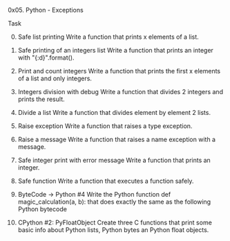 0x05. Python - Exceptions

Task 

0. Safe list printing
Write a function that prints x elements of a list.

1. Safe printing of an integers list
Write a function that prints an integer with "{:d}".format().

2. Print and count integers
Write a function that prints the first x elements of a list and only integers.

3. Integers division with debug
Write a function that divides 2 integers and prints the result.

4. Divide a list
Write a function that divides element by element 2 lists.

5. Raise exception
Write a function that raises a type exception.

6. Raise a message
Write a function that raises a name exception with a message.

7. Safe integer print with error message
Write a function that prints an integer.

8. Safe function
Write a function that executes a function safely.

9. ByteCode -> Python #4
Write the Python function def magic_calculation(a, b): that does exactly the same as the following Python bytecode

10. CPython #2: PyFloatObject
Create three C functions that print some basic info about Python lists, Python bytes an Python float objects.
